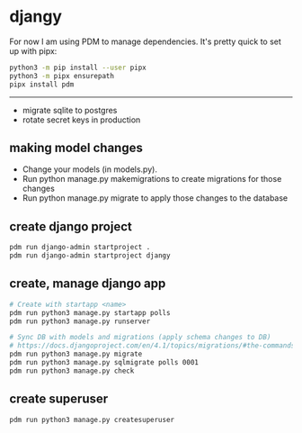 # djangy

For now I am using PDM to manage dependencies.
It's pretty quick to set up with pipx:

```bash
python3 -m pip install --user pipx
python3 -m pipx ensurepath
pipx install pdm
```

---

* migrate sqlite to postgres
* rotate secret keys in production

## making model changes

* Change your models (in models.py).
* Run python manage.py makemigrations to create migrations for those changes
* Run python manage.py migrate to apply those changes to the database

## create django project

```bash
pdm run django-admin startproject .
pdm run django-admin startproject djangy
```

## create, manage django app

```bash
# Create with startapp <name>
pdm run python3 manage.py startapp polls
pdm run python3 manage.py runserver

# Sync DB with models and migrations (apply schema changes to DB)
# https://docs.djangoproject.com/en/4.1/topics/migrations/#the-commands
pdm run python3 manage.py migrate
pdm run python3 manage.py sqlmigrate polls 0001
pdm run python3 manage.py check
```

## create superuser

`pdm run python3 manage.py createsuperuser`
